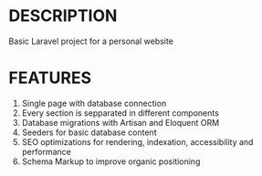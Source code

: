 # DESCRIPTION
Basic Laravel project for a personal website

# FEATURES
1. Single page with database connection
2. Every section is sepparated in different components
3. Database migrations with Artisan and Eloquent ORM
4. Seeders for basic database content
5. SEO optimizations for rendering, indexation, accessibility and performance
6. Schema Markup to improve organic positioning